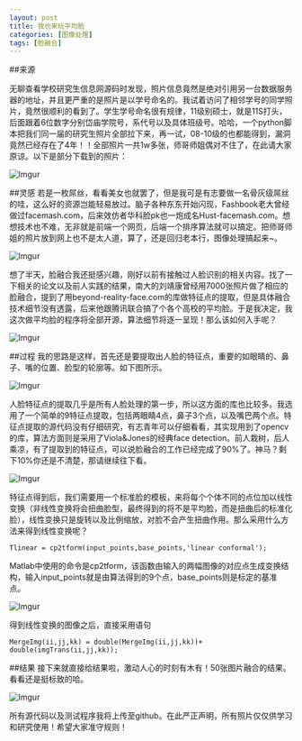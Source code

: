 ```yaml
---
layout: post
title: 我也来玩平均脸
categories: [图像处理]
tags: [脸融合]
---
```

##来源

无聊查看学校研究生信息网源码时发现，照片信息竟然是绝对引用另一台数据服务器的地址，并且更严重的是照片是以学号命名的。我试着访问了相邻学号的同学照片，竟然很顺利的看到了。学生学号命名很有规律，11级别硕士，就是11S打头，后面跟着6位数字分别岱庙学院号，系代号以及具体班级号。哈哈，一个python脚本把我们同一届的研究生照片全部拉下来，再一试，08-10级的也都能得到，漏洞竟然已经存在了4年！！全部照片一共1w多张，师哥师姐偶对不住了，在此请大家原谅。以下是部分下载到的照片：

![Imgur](http://i.imgur.com/fjkWwvb.png?1)

##灵感
若是一枚屌丝，看看美女也就罢了，但是我可是有志要做一名骨灰级屌丝的哇，这么好的资源岂能轻易放过。脑子各种东东开始闪现，Fashbook老大曾经做过facemash.com，后来效仿者华科脸pk也一炮成名Hust-facemash.com。想想技术也不难，无非就是前端一个网页，后端一个排序算法就可以搞定。把师哥师姐的照片放到网上也不是太人道，算了，还是回归老本行，图像处理搞起来~。

![Imgur](http://i.imgur.com/VNi946m.jpg)

想了半天，脸融合我还挺感兴趣，刚好以前有接触过人脸识别的相关内容。找了一下相关的论文以及前人实践的结果，南大的刘靖康曾经用7000张照片做了相应的脸融合，提到了用beyond-reality-face.com的库做特征点的提取，但是具体融合技术细节没有透露，后来他跟腾讯联合搞了个各个高校的平均脸。于是我决定，我这次做平均脸的程序将全部开源，算法细节将逐一呈现！那么该如何入手呢？

![Imgur](http://i.imgur.com/ZfV5cu8.jpg)

##过程
我的思路是这样，首先还是要提取出人脸的特征点，重要的如眼睛的、鼻子、嘴的位置、脸型的轮廓等。如下图所示。

![Imgur](http://i.imgur.com/oAMVM77.jpg)

人脸特征点的提取几乎是所有人脸处理的第一步，所以这方面的库也比较多。我选用了一个简单的9特征点提取，包括两眼睛4点，鼻子3个点，以及嘴巴两个点。特征点提取的源代码没有仔细研究，有志青年可以仔细看看，其实现用到了opencv的库，算法方面则是采用了Viola&Jones的经典face detection。前人栽树，后人乘凉，有了提取到的特征点，可以说脸融合的工作已经完成了90%了。神马？剩下10%你还是不清楚，那请继续往下看。

![Imgur](http://i.imgur.com/2jT5nBZ.jpg)

特征点得到后，我们需要用一个标准脸的模板，来将每个个体不同的点位加以线性变换（非线性变换将会扭曲脸型，最终得到的将不是平均脸，而是扭曲后的标准化脸），线性变换只是旋转以及比例缩放，对脸不会产生扭曲作用。那么采用什么方法来得到线性变换呢？ 

	Tlinear = cp2tform(input_points,base_points,'linear conformal');

Matlab中使用的命令是cp2tform，该函数由输入的两幅图像的对应点生成变换结构，输入input_points就是由算法得到的9个点，base_points则是标定的基准点。

![Imgur](http://i.imgur.com/xeHZr9y.jpg)

得到线性变换的图像之后，直接采用语句

	MergeImg(ii,jj,kk) = double(MergeImg(ii,jj,kk))+ double(imgTrans(ii,jj,kk));

##结果
接下来就直接给结果啦，激动人心的时刻有木有！50张图片融合的结果。看看还是挺标致的哈。

![Imgur](http://i.imgur.com/TlTmHd1.jpg)

所有源代码以及测试程序我将上传至github。在此严正声明，所有照片仅仅供学习和研究使用！希望大家准守规则！


  
  
  
  
  
  
  
  
  
  
  

